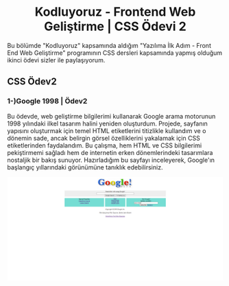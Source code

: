 <h1 align="center">Kodluyoruz - Frontend Web Geliştirme | CSS Ödevi 2</h1>
Bu bölümde "Kodluyoruz" kapsamında aldığım "Yazılıma İlk Adım - Front End Web Geliştirme" programının CSS dersleri kapsamında yapmış olduğum ikinci ödevi sizler ile paylaşıyorum.

## CSS Ödev2
<h3 align="left">1-)Google 1998 | Ödev2</h3>

<p>Bu ödevde, web geliştirme bilgilerimi kullanarak Google arama motorunun 1998 yılındaki ilkel tasarım halini yeniden oluşturdum. Projede, sayfanın yapısını oluşturmak için temel HTML etiketlerini titizlikle kullandım ve o dönemin sade, ancak belirgin görsel özelliklerini yakalamak için CSS etiketlerinden faydalandım. Bu çalışma, hem HTML ve CSS bilgilerimi pekiştirmemi sağladı hem de internetin erken dönemlerindeki tasarımlara nostaljik bir bakış sunuyor. Hazırladığım bu sayfayı inceleyerek, Google'ın başlangıç yıllarındaki görünümüne tanıklık edebilirsiniz.</p>

<img src="https://github.com/StarLordBerke4/kodluyoruzilkrepo/blob/main/Kodluyoruz%20-%20FrontEnd%20101%20E%C4%9Fitimi/CSS/%C3%96devler/CSS%20%C3%96dev%202%20Google%201998/img/Google1998.png" />
